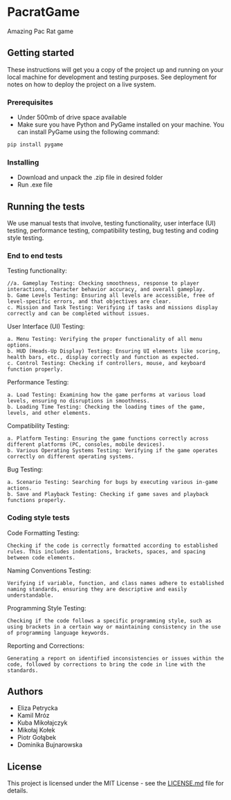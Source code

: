 # PacratGame
Amazing Pac Rat game
## Getting started
These instructions will get you a copy of the project up and running on your local machine for development and testing purposes. See deployment for notes on how to deploy the project on a live system.
### Prerequisites
- Under 500mb of drive space available
- Make sure you have Python and PyGame installed on your machine. You can install PyGame using the following command:
```bash
pip install pygame
```
### Installing
* Download and unpack the .zip file in desired folder
* Run .exe file
## Running the tests
We use manual tests that involve, testing functionality, user interface (UI) testing, performance testing, compatibility testing, bug testing and coding style testing.
### End to end tests
Testing functionality:
```
//a. Gameplay Testing: Checking smoothness, response to player interactions, character behavior accuracy, and overall gameplay.
b. Game Levels Testing: Ensuring all levels are accessible, free of level-specific errors, and that objectives are clear.
c. Mission and Task Testing: Verifying if tasks and missions display correctly and can be completed without issues.
```
User Interface (UI) Testing:
```
a. Menu Testing: Verifying the proper functionality of all menu options.
b. HUD (Heads-Up Display) Testing: Ensuring UI elements like scoring, health bars, etc., display correctly and function as expected.
c. Control Testing: Checking if controllers, mouse, and keyboard function properly.
```
Performance Testing:
```
a. Load Testing: Examining how the game performs at various load levels, ensuring no disruptions in smoothness.
b. Loading Time Testing: Checking the loading times of the game, levels, and other elements.
```
Compatibility Testing:
```
a. Platform Testing: Ensuring the game functions correctly across different platforms (PC, consoles, mobile devices).
b. Various Operating Systems Testing: Verifying if the game operates correctly on different operating systems.
```
Bug Testing:
```
a. Scenario Testing: Searching for bugs by executing various in-game actions.
b. Save and Playback Testing: Checking if game saves and playback functions properly.
```
### Coding style tests
Code Formatting Testing:
```
Checking if the code is correctly formatted according to established rules. This includes indentations, brackets, spaces, and spacing between code elements.
```
Naming Conventions Testing:
```
Verifying if variable, function, and class names adhere to established naming standards, ensuring they are descriptive and easily understandable.
```
Programming Style Testing:
```
Checking if the code follows a specific programming style, such as using brackets in a certain way or maintaining consistency in the use of programming language keywords.
```
Reporting and Corrections:
```
Generating a report on identified inconsistencies or issues within the code, followed by corrections to bring the code in line with the standards.
```
## Authors
- Eliza Petrycka
- Kamil Mróz
- Kuba Mikołajczyk
- Mikołaj Kołek
- Piotr Gołąbek
- Dominika Bujnarowska
## License

This project is licensed under the MIT License - see the [LICENSE.md](LICENSE.md) file for details.
